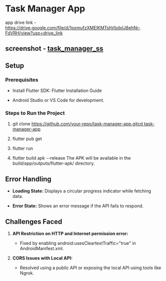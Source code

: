 Task Manager App
================

app drive link - https://drive.google.com/file/d/1pxmufzXMElKMTshVbdxIJ8ehNr-FdVRH/view?usp=drive_link


screenshot -  [task_manager_ss](https://github.com/user-attachments/assets/ac725126-51a1-4815-a685-3b356a02721f)
-
Setup
-----

### Prerequisites

*   Install Flutter SDK: Flutter Installation Guide
    
*   Android Studio or VS Code for development.
    

### Steps to Run the Project

1.  git clone [https://github.com/your-repo/task-manager-app.gitcd task-manager-app](https://github.com/GAGANRAGHAV/Task_Manager_Flutter.git)
    
2.  flutter pub get
    
3.  flutter run
    
4.  flutter build apk --release The APK will be available in the build/app/outputs/flutter-apk/ directory.
    

Error Handling
--------------

*   **Loading State:** Displays a circular progress indicator while fetching data.
    
*   **Error State:** Shows an error message if the API fails to respond.
    

Challenges Faced
----------------

1.  **API Restriction on HTTP and Internet permission error:**
    
    *   Fixed by enabling android:usesCleartextTraffic="true" in AndroidManifest.xml.
        
2.  **CORS Issues with Local API:**
    
    *   Resolved using a public API or exposing the local API using tools like Ngrok.
        


